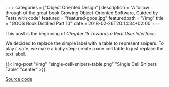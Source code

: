 +++
categories = ["Object Oriented Design"]
description = "A follow through of the great book Growing Object-Oriented Software, Guided by Tests with code"
featured = "featured-goos.jpg"
featuredpath = "/img"
title = "GOOS Book Distilled Part 10"
date = 2018-02-26T20:14:34+02:00
+++

This post is the beginning of *Chapter 15 Towards a Real User Interface*.

We decided to replace the simple label with a table to represent snipers. To play it safe, we make a baby step: create a one cell table to just replace the text label.

{{< img-post "/img" "single-cell-snipers-table.png" "Single Cell Snipers Table" "center" >}}

[Source code](https://github.com/lvguowei/GOOS/commit/7f33fdb6363a041c105a731b79c1cd2c2db962fd)
